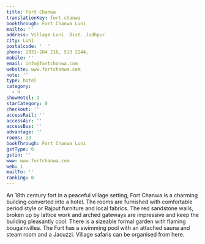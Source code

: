 ```yaml
---
title: Fort Chanwa
translationKey: fort-chanwa
bookthrough: Fort Chanwa Luni
mailto: ''
address: Village Luni  Dist. Jodhpur
city: Luni
postalcode: '  '
phone: 2931-284 216, 513 2244,
mobile: ''
email: info@fortchanwa.com
website: www.fortchanwa.com
note: ''
type: hotel
category:
  - H
showHotel: 1
starCategory: 0
checkout: ''
accessRail: ''
accessAir: ''
accessBus: ''
advantage: ''
rooms: 23
bookThrough: Fort Chanwa Luni
gstType: 0
gstin: ''
www: www.fortchanwa.com
web: 1
mailTo: ''
ranking: 0
---
```







An 18th century fort in a peaceful village setting, Fort Chanwa is a charming building converted into a hotel. The rooms are furnished with comfortable period style or Rajput furniture and local fabrics.     The red sandstone walls, broken up by lattice work and arched gateways are impressive and keep the building pleasantly cool. There is a sizeable formal garden with flaming bougainvillea. The Fort has a swimming pool with an attached sauna and steam room and a Jacuzzi. Village safaris can be organised from here.  